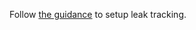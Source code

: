 Follow [the guidance](https://github.com/flutter/devtools/blob/master/packages/devtools_app/lib/src/screens/memory/panes/leaks/LEAK_TRACKING.md) to setup leak tracking.


